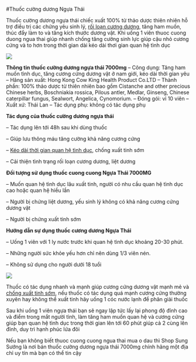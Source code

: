 #Thuốc cường dương Ngựa Thái

Thuốc cường dương ngựa thái chiếc xuất 100% từ thảo dược thiên nhiên hỗ trợ điều trị các chứng yêu sinh lý, [rối loạn cương dương](https://shopsungsuong.info/), tăng ham muốn, thúc đẩy làm to và tăng kích thước dương vật. Khi uống 1 viên thuoc cuong duong ngua thai giúp nhanh chống tăng cường sinh lực giúp cậu nhỏ cương cứng và to hơn trong thời gian dài kéo dài thơi gian quan hệ tình dục

<img src="https://shopsungsuong.info/wp-content/uploads/2019/02/ngua-thai.jpg">

**Thông tin thuốc cường dương ngựa thái 7000mg**
– Công dụng: Tăng ham muốn tình dục, tăng cương cứng dương vật ở nam giới, kéo dài thời gian yêu
– Hãng sản xuất: Hong Kong Cow King Health Product Co.LTD
– Thành phần: 100% thảo dược từ thiên nhiên bao gồm Cistanche and other precious Chinese herbs, Boschniakia rossica, Pilous antler, Medlar, Ginseng, Chinese caterpillar fungus, Sealwort, Angelica, Cynomorium.
– Đóng gói: vỉ 10 viên
– Xuất xứ: Thái Lan
– Tác dụng phụ: không có tác dụng phụ

**Tác dụng của thuốc cường dương ngựa thái**

– Tác dụng lên tới 48h sau khi dùng thuốc

– Giúp lưu thông máu tăng cường khả năng cương cứng

– [Kéo dài thời gian quan hệ tình dục](https://shopsungsuong.info/), chống xuất tinh sớm

– Cải thiện tình trạng rối loạn cương dương, liệt dương

**Đối tượng sử dụng thuốc cuong cuong Ngựa Thái 7000MG**

– Muốn quan hệ tình dục lâu xuất tinh, người có nhu cầu quan hệ tình dục cao hoặc quan hệ hiều lần

– Người bị chứng liệt dương, yếu sinh lý không có khả năng cương cứng dương vật

– Người bị chứng xuất tinh sớm

**Hướng dẫn sự dụng thuốc cương dương Ngựa Thái**

– Uống 1 viên với 1 ly nước trước khi quan hệ tình dục khoảng 20-30 phút.

– Những người sức khỏe yếu hơn chỉ nên dùng 1/3 viên nén.

– Không sử dụng cho người dưới 18 tuổi

<img src="https://shopsungsuong.info/wp-content/uploads/2019/02/thuoc-cuong-duong-ngua-thai-3.jpg">

Thuốc có tác dụng nhanh và mạnh giúp cương cứng dương vật mạnh mẻ và [chống xuất tinh sớm](https://shopsungsuong.info/), nếu thuốc có tác dụng quá mạnh cương cứng thường xuyên hay không thể xuất tinh hãy uống 1 cóc nước lạnh để phân giải thuốc

Sau khi uống 1 viên ngựa thái bạn sẽ ngay lập tức lấy lại phong độ đỉnh cao và điểm trong mắt người tình, làm tăng ham muốn quan hệ và cương cứng giúp bạn quan hệ tình dục trong thời gian lên tới 60 phút giúp cả 2 cùng lên đỉnh, duy trì hạnh phúc lứa đôi

Nếu bạn không biết thuoc cuong cuong ngua thai mua o dau thì Shop Sung Sướng là nơi bán thuốc cường dương ngựa thái 7000mg chính hãng một địa chỉ uy tín mà bạn có thể tin cậy





